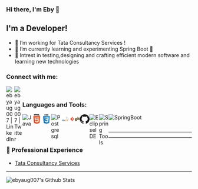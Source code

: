 ### Hi there, I'm Eby  👋

## I'm a Developer!
- 🔭  I’m working for Tata Consultancy Services !
- 🌱  I’m currently learning and experimenting Spring Boot 🤣
- 👯  Intrest in testing,designing and crafting efficient modern software and learning new technologies

### Connect with me:
[<img align="left" alt="ebyaug007 | LinkedIn" width="22px" src="https://cdn.jsdelivr.net/npm/simple-icons@v3/icons/linkedin.svg" />][linkedin]
[<img align="left" alt="ebyaug007 | Twitter" width="22px" src="https://cdn.jsdelivr.net/npm/simple-icons@v3/icons/twitter.svg" />][twitter]

<br /> 

### Languages and Tools:

<img align="left" alt="Java" width="26px" src="https://img.icons8.com/color/48/000000/java-coffee-cup-logo.png"/>
<img lign="left" alt="SpringBoot" width="26px" src="https://img.icons8.com/color/48/000000/spring-logo.png"/>
<img align="left" alt="HTML5" width="26px" src="https://raw.githubusercontent.com/github/explore/80688e429a7d4ef2fca1e82350fe8e3517d3494d/topics/html/html.png" />
<img align="left" alt="CSS3" width="26px" src="https://raw.githubusercontent.com/github/explore/80688e429a7d4ef2fca1e82350fe8e3517d3494d/topics/css/css.png" />
<img align="left" alt="Postgresql" width="26px" src="https://img.icons8.com/color/48/000000/postgreesql.png" />
<img align="left" alt="MySQL" width="26px" src="https://raw.githubusercontent.com/github/explore/80688e429a7d4ef2fca1e82350fe8e3517d3494d/topics/mysql/mysql.png" />
<img align="left" alt="Git" width="26px" src="https://raw.githubusercontent.com/github/explore/80688e429a7d4ef2fca1e82350fe8e3517d3494d/topics/git/git.png" />
<img align="left" alt="GitHub" width="26px" src="https://raw.githubusercontent.com/github/explore/78df643247d429f6cc873026c0622819ad797942/topics/github/github.png" />
<img align="left" alt="EclipseIDE" width="26px" src="https://img.icons8.com/nolan/64/java-eclipse.png"/>
<img align="left" alt="Spring Tools" width="26px" src="https://spring.io/images/logo-spring-tools-gear-3dbfa4e3714afa9d58885422ec7ac8e5.svg" />


<br />
<br />



---

---

### 📕 Professional Experience

- [Tata Consultancy Services](https://www.tcs.com/)

---

<img align="left" alt="ebyaug007's Github Stats" src="https://github-readme-stats.codestackr.vercel.app/api?username=ebyaug007&show_icons=true&hide_border=true"/>

[twitter]: https://twitter.com/ebyaug007
[linkedin]: https://www.linkedin.com/in/eby-augustine-a3258085/


